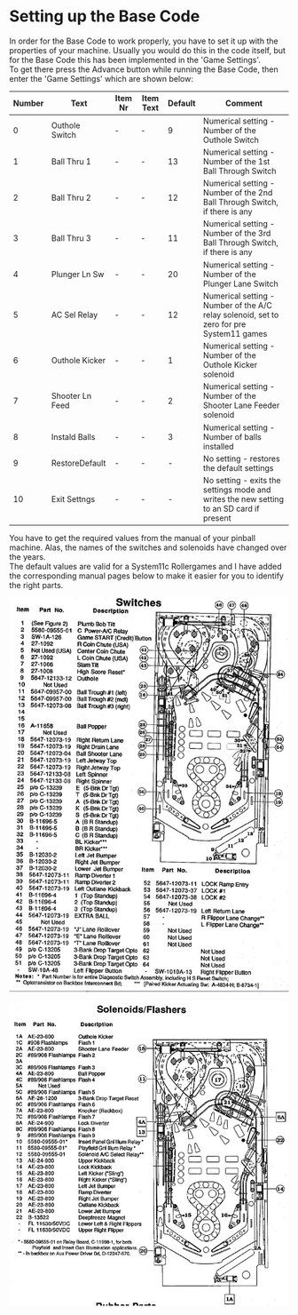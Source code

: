 # Setting up the Base Code

In order for the Base Code to work properly, you have to set it up with the properties of your machine. Usually you would do this in the code itself, but for the Base Code this has been implemented in the 'Game Settings'.  
To get there press the Advance button while running the Base Code, then enter the 'Game Settings' which are shown below:

| Number | Text  | Item Nr | Item Text | Default | Comment |
|--|--|--|--|--|--|
| 0 | Outhole Switch | - | - | 9 | Numerical setting - Number of the Outhole Switch |
| 1 | Ball Thru 1 | - | - | 13 | Numerical setting - Number of the 1st Ball Through Switch |
| 2 | Ball Thru 2 | - | - | 12 | Numerical setting - Number of the 2nd Ball Through Switch, if there is any |
| 3 | Ball Thru 3 | - | - | 11 | Numerical setting - Number of the 3rd Ball Through Switch, if there is any |
| 4 | Plunger Ln Sw | - | - | 20 | Numerical setting - Number of the Plunger Lane Switch |
| 5 | AC Sel Relay | - | - | 12 | Numerical setting - Number of the A/C relay solenoid, set to zero for pre System11 games |
| 6 | Outhole Kicker | - | - | 1 | Numerical setting - Number of the Outhole Kicker solenoid |
| 7 | Shooter Ln Feed | - | - | 2 | Numerical setting - Number of the Shooter Lane Feeder solenoid |
| 8 | Instald Balls | - | - | 3 | Numerical setting - Number of balls installed |
| 9 | RestoreDefault | - | - | - | No setting - restores the default settings |
| 10 | Exit Settngs | - | - | - | No setting - exits the settings mode and writes the new setting to an SD card if present |

You have to get the required values from the manual of your pinball machine. Alas, the names of the switches and solenoids have changed over the years.  
The default values are valid for a System11c Rollergames and I have added the corresponding manual pages below to make it easier for you to identify the right parts.

![RollergamesSwitches](https://github.com/AmokSolderer/APC/blob/master/DOC/PICS/RG_Sw.JPG)

![RollergamesSolenoids](https://github.com/AmokSolderer/APC/blob/master/DOC/PICS/RG_Sol.JPG)
